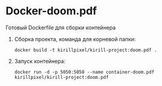 # Docker-doom.pdf
Готовый Dockerfile для сборки контейнера
1. Сборка проекта, команда для корневой папки:
   ```
   docker build -t kirillpixel/kirill-project:doom.pdf .
   ```
2. Запуск контейнера:
   ```
   docker run -d -p 5050:5050 --name container-doom.pdf kirillpixel/kirill-project:doom.pdf 
   ```
